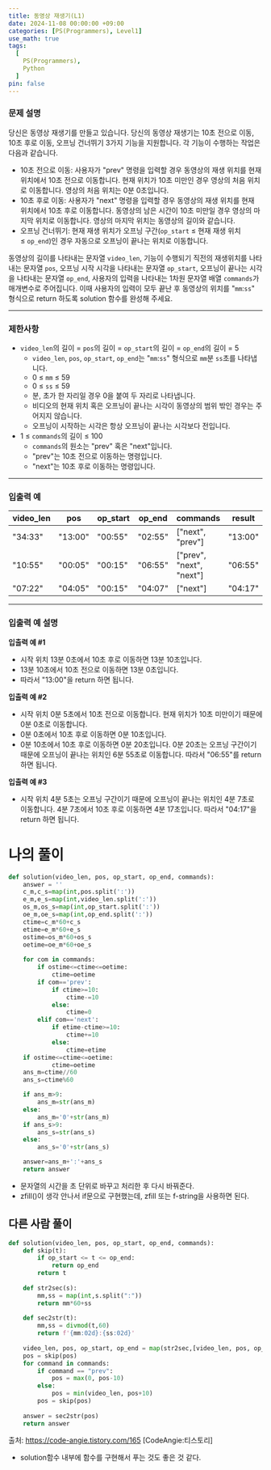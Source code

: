 ```yaml
---
title: 동영상 재생기(L1)
date: 2024-11-08 00:00:00 +09:00
categories: [PS(Programmers), Level1]
use_math: true
tags:
  [
    PS(Programmers),
    Python
  ]
pin: false
---
```


### **문제 설명**

당신은 동영상 재생기를 만들고 있습니다. 당신의 동영상 재생기는 10초 전으로 이동, 10초 후로 이동, 오프닝 건너뛰기 3가지 기능을 지원합니다. 각 기능이 수행하는 작업은 다음과 같습니다.

- 10초 전으로 이동: 사용자가 "prev" 명령을 입력할 경우 동영상의 재생 위치를 현재 위치에서 10초 전으로 이동합니다. 현재 위치가 10초 미만인 경우 영상의 처음 위치로 이동합니다. 영상의 처음 위치는 0분 0초입니다.
- 10초 후로 이동: 사용자가 "next" 명령을 입력할 경우 동영상의 재생 위치를 현재 위치에서 10초 후로 이동합니다. 동영상의 남은 시간이 10초 미만일 경우 영상의 마지막 위치로 이동합니다. 영상의 마지막 위치는 동영상의 길이와 같습니다.
- 오프닝 건너뛰기: 현재 재생 위치가 오프닝 구간(`op_start` ≤ 현재 재생 위치 ≤ `op_end`)인 경우 자동으로 오프닝이 끝나는 위치로 이동합니다.

동영상의 길이를 나타내는 문자열 `video_len`, 기능이 수행되기 직전의 재생위치를 나타내는 문자열 `pos`, 오프닝 시작 시각을 나타내는 문자열 `op_start`, 오프닝이 끝나는 시각을 나타내는 문자열 `op_end`, 사용자의 입력을 나타내는 1차원 문자열 배열 `commands`가 매개변수로 주어집니다. 이때 사용자의 입력이 모두 끝난 후 동영상의 위치를 "`mm`:`ss`" 형식으로 return 하도록 solution 함수를 완성해 주세요.

---

### 제한사항

- `video_len`의 길이 = `pos`의 길이 = `op_start`의 길이 = `op_end`의 길이 = 5
    - `video_len`, `pos`, `op_start`, `op_end`는 "`mm`:`ss`" 형식으로 `mm`분 `ss`초를 나타냅니다.
    - 0 ≤ `mm` ≤ 59
    - 0 ≤ `ss` ≤ 59
    - 분, 초가 한 자리일 경우 0을 붙여 두 자리로 나타냅니다.
    - 비디오의 현재 위치 혹은 오프닝이 끝나는 시각이 동영상의 범위 밖인 경우는 주어지지 않습니다.
    - 오프닝이 시작하는 시각은 항상 오프닝이 끝나는 시각보다 전입니다.
- 1 ≤ `commands`의 길이 ≤ 100
    - `commands`의 원소는 "prev" 혹은 "next"입니다.
    - "prev"는 10초 전으로 이동하는 명령입니다.
    - "next"는 10초 후로 이동하는 명령입니다.

---

### 입출력 예

| video_len | pos | op_start | op_end | commands | result |
| --- | --- | --- | --- | --- | --- |
| "34:33" | "13:00" | "00:55" | "02:55" | ["next", "prev"] | "13:00" |
| "10:55" | "00:05" | "00:15" | "06:55" | ["prev", "next", "next"] | "06:55" |
| "07:22" | "04:05" | "00:15" | "04:07" | ["next"] | "04:17" |

---

### 입출력 예 설명

**입출력 예 #1**

- 시작 위치 13분 0초에서 10초 후로 이동하면 13분 10초입니다.
- 13분 10초에서 10초 전으로 이동하면 13분 0초입니다.
- 따라서 "13:00"을 return 하면 됩니다.

**입출력 예 #2**

- 시작 위치 0분 5초에서 10초 전으로 이동합니다. 현재 위치가 10초 미만이기 때문에 0분 0초로 이동합니다.
- 0분 0초에서 10초 후로 이동하면 0분 10초입니다.
- 0분 10초에서 10초 후로 이동하면 0분 20초입니다. 0분 20초는 오프닝 구간이기 때문에 오프닝이 끝나는 위치인 6분 55초로 이동합니다. 따라서 "06:55"를 return 하면 됩니다.

**입출력 예 #3**

- 시작 위치 4분 5초는 오프닝 구간이기 때문에 오프닝이 끝나는 위치인 4분 7초로 이동합니다. 4분 7초에서 10초 후로 이동하면 4분 17초입니다. 따라서 "04:17"을 return 하면 됩니다.

# 나의 풀이

```python
def solution(video_len, pos, op_start, op_end, commands):
    answer = ''
    c_m,c_s=map(int,pos.split(':'))
    e_m,e_s=map(int,video_len.split(':'))
    os_m,os_s=map(int,op_start.split(':'))
    oe_m,oe_s=map(int,op_end.split(':'))
    ctime=c_m*60+c_s
    etime=e_m*60+e_s
    ostime=os_m*60+os_s
    oetime=oe_m*60+oe_s
    
    for com in commands:
        if ostime<=ctime<=oetime:
            ctime=oetime
        if com=='prev':
            if ctime>=10:
                ctime-=10
            else:
                ctime=0
        elif com=='next':
            if etime-ctime>=10:
                ctime+=10
            else:
                ctime=etime
    if ostime<=ctime<=oetime:
            ctime=oetime
    ans_m=ctime//60
    ans_s=ctime%60

    if ans_m>9:
        ans_m=str(ans_m)
    else:
        ans_m='0'+str(ans_m)
    if ans_s>9:
        ans_s=str(ans_s)
    else:
        ans_s='0'+str(ans_s)

    answer=ans_m+':'+ans_s
    return answer
```

- 문자열의 시간을 초 단위로 바꾸고 처리한 후 다시 바꿔준다.
- zfill()이 생각 안나서 if문으로 구현했는데, zfill 또는 f-string을 사용하면 된다.

## 다른 사람 풀이

```python
def solution(video_len, pos, op_start, op_end, commands):
    def skip(t):
        if op_start <= t <= op_end:
            return op_end
        return t
    
    def str2sec(s):
        mm,ss = map(int,s.split(":"))
        return mm*60+ss
    
    def sec2str(t):
        mm,ss = divmod(t,60)
        return f'{mm:02d}:{ss:02d}'
    
    video_len, pos, op_start, op_end = map(str2sec,[video_len, pos, op_start, op_end])
    pos = skip(pos)
    for command in commands:
        if command == "prev":
            pos = max(0, pos-10)
        else:
            pos = min(video_len, pos+10)
        pos = skip(pos)
            
    answer = sec2str(pos)
    return answer
```

출처: https://code-angie.tistory.com/165 [CodeAngie:티스토리]

- solution함수 내부에 함수를 구현해서 푸는 것도 좋은 것 같다.